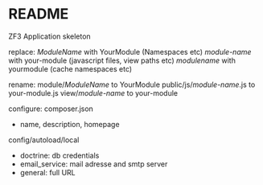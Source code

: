 # README

ZF3 Application skeleton

replace:
_ModuleName_ with YourModule (Namespaces etc)
_module-name_ with your-module (javascript files, view paths etc)
_modulename_ with yourmodule (cache namespaces etc)

rename:
module/_ModuleName_ to YourModule
public/js/_module-name_.js to your-module.js
view/_module-name_ to your-module

configure:
composer.json
* name, description, homepage

config/autoload/local
* doctrine: db credentials
* email_service: mail adresse and smtp server
* general: full URL
